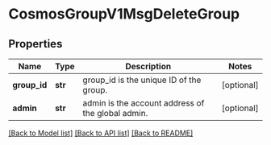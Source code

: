 # CosmosGroupV1MsgDeleteGroup

## Properties
Name | Type | Description | Notes
------------ | ------------- | ------------- | -------------
**group_id** | **str** | group_id is the unique ID of the group. | [optional] 
**admin** | **str** | admin is the account address of the global admin. | [optional] 

[[Back to Model list]](../README.md#documentation-for-models) [[Back to API list]](../README.md#documentation-for-api-endpoints) [[Back to README]](../README.md)

